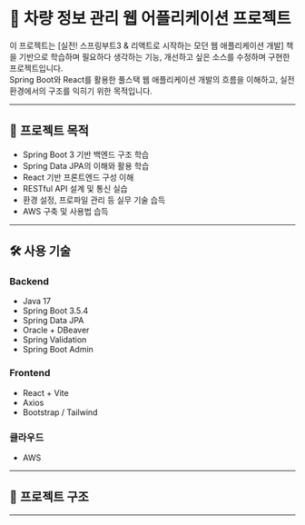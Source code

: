 # 🚀 차량 정보 관리 웹 어플리케이션 프로젝트

이 프로젝트는 [실전! 스프링부트3 & 리액트로 시작하는 모던 웹 애플리케이션 개발] 책을 기반으로 학습하며 필요하다 생각하는 기능, 개선하고 싶은 소스를 수정하며 구현한 프로젝트입니다.  
Spring Boot와 React를 활용한 풀스택 웹 애플리케이션 개발의 흐름을 이해하고, 실전 환경에서의 구조를 익히기 위한 목적입니다.

---

## 📌 프로젝트 목적

- Spring Boot 3 기반 백엔드 구조 학습
- Spring Data JPA의 이해와 활용 학습
- React 기반 프론트엔드 구성 이해
- RESTful API 설계 및 통신 실습
- 환경 설정, 프로파일 관리 등 실무 기술 습득
- AWS 구축 및 사용법 습득
  
---

## 🛠️ 사용 기술

### Backend
- Java 17
- Spring Boot 3.5.4
- Spring Data JPA
- Oracle + DBeaver
- Spring Validation
- Spring Boot Admin

### Frontend
- React + Vite
- Axios
- Bootstrap / Tailwind

### 클라우드
- AWS

---

## 📁 프로젝트 구조


---
 







